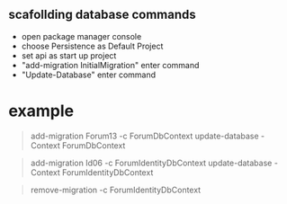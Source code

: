 ## scafollding database commands

- open package manager console
- choose Persistence as Default Project
- set api as start up project
- "add-migration InitialMigration" enter command
- "Update-Database" enter command


# example
> add-migration Forum13 -c ForumDbContext
> update-database -Context ForumDbContext

> add-migration Id06 -c ForumIdentityDbContext
> update-database -Context ForumIdentityDbContext


> remove-migration -c ForumIdentityDbContext